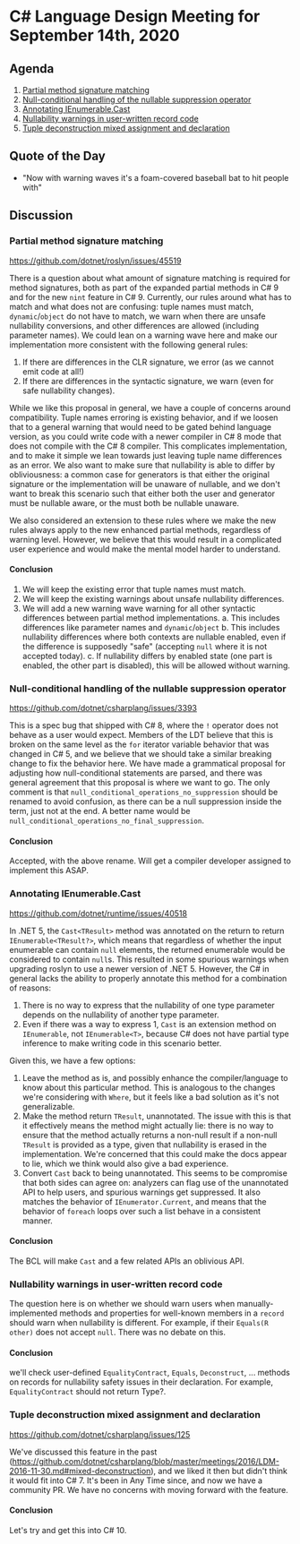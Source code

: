 # C# Language Design Meeting for September 14th, 2020

## Agenda

1. [Partial method signature matching](#partial-method-signature-matching)
2. [Null-conditional handling of the nullable suppression operator](#null-conditional-handling-of-the-nullable-suppression-operator) 
3. [Annotating IEnumerable.Cast](#annotating-ienumerable.cast)
4. [Nullability warnings in user-written record code](#nullability-warnings-in-user-written-record-code)
5. [Tuple deconstruction mixed assignment and declaration](#tuple-deconstruction-mixed-assignment-and-declaration)

## Quote of the Day

- "Now with warning waves it's a foam-covered baseball bat to hit people with"

## Discussion

### Partial method signature matching

https://github.com/dotnet/roslyn/issues/45519

There is a question about what amount of signature matching is required for method signatures, both as part of the expanded partial methods in C# 9
and for the new `nint` feature in C# 9. Currently, our rules around what has to match and what does not are confusing: tuple names must match,
`dynamic`/`object` do not have to match, we warn when there are unsafe nullability conversions, and other differences are allowed (including parameter
names). We could lean on a warning wave here and make our implementation more consistent with the following general rules:

1. If there are differences in the CLR signature, we error (as we cannot emit code at all!)
2. If there are differences in the syntactic signature, we warn (even for safe nullability changes).

While we like this proposal in general, we have a couple of concerns around compatibility. Tuple names erroring is existing behavior, and if we loosen
that to a general warning that would need to be gated behind language version, as you could write code with a newer compiler in C# 8 mode that does not
compile with the C# 8 compiler. This complicates implementation, and to make it simple we lean towards just leaving tuple name differences as an error.
We also want to make sure that nullability is able to differ by obliviousness: a common case for generators is that either the original signature or the
implementation will be unaware of nullable, and we don't want to break this scenario such that either both the user and generator must be nullable aware,
or the must both be nullable unaware.

We also considered an extension to these rules where we make the new rules always apply to the new enhanced partial methods, regardless of warning level.
However, we believe that this would result in a complicated user experience and would make the mental model harder to understand.

#### Conclusion

1. We will keep the existing error that tuple names must match.
2. We will keep the existing warnings about unsafe nullability differences.
3. We will add a new warning wave warning for all other syntactic differences between partial method implementations.
    a. This includes differences like parameter names and `dynamic`/`object`
    b. This includes nullability differences where both contexts are nullable enabled, even if the difference is supposedly "safe" (accepting `null`
       where it is not accepted today).
    c. If nullability differs by enabled state (one part is enabled, the other part is disabled), this will be allowed without warning.

### Null-conditional handling of the nullable suppression operator

https://github.com/dotnet/csharplang/issues/3393

This is a spec bug that shipped with C# 8, where the `!` operator does not behave as a user would expect. Members of the LDT believe that this is broken
on the same level as the `for` iterator variable behavior that was changed in C# 5, and we believe that we should take a similar breaking change to fix
the behavior here. We have made a grammatical proposal for adjusting how null-conditional statements are parsed, and there was general agreement that this
proposal is where we want to go. The only comment is that `null_conditional_operations_no_suppression` should be renamed to avoid confusion, as there can
be a null suppression inside the term, just not at the end. A better name would be `null_conditional_operations_no_final_suppression`.

#### Conclusion

Accepted, with the above rename. Will get a compiler developer assigned to implement this ASAP.

### Annotating IEnumerable.Cast

https://github.com/dotnet/runtime/issues/40518

In .NET 5, the `Cast<TResult>` method was annotated on the return to return `IEnumerable<TResult?>`, which means that regardless of whether the input
enumerable can contain `null` elements, the returned enumerable would be considered to contain `null`s. This resulted in some spurious warnings when
upgrading roslyn to use a newer version of .NET 5. However, the C# in general lacks the ability to properly annotate this method for a combination of
reasons:

1. There is no way to express that the nullability of one type parameter depends on the nullability of another type parameter.
2. Even if there was a way to express 1, `Cast` is an extension method on `IEnumerable`, not `IEnumerable<T>`, because C# does not have partial type
   inference to make writing code in this scenario better.

Given this, we have a few options:

1. Leave the method as is, and possibly enhance the compiler/language to know about this particular method. This is analogous to the changes we're
   considering with `Where`, but it feels like a bad solution as it's not generalizable.
2. Make the method return `TResult`, unannotated. The issue with this is that it effectively means the method might actually lie: there is no way to
   ensure that the method actually returns a non-null result if a non-null `TResult` is provided as a type, given that nullability is erased in the
   implementation. We're concerned that this could make the docs appear to lie, which we think would also give a bad experience.
3. Convert `Cast` back to being unannotated. This seems to be compromise that both sides can agree on: analyzers can flag use of the unannotated API
   to help users, and spurious warnings get suppressed. It also matches the behavior of `IEnumerator.Current`, and means that the behavior of `foreach`
   loops over such a list behave in a consistent manner.

#### Conclusion

The BCL will make `Cast` and a few related APIs an oblivious API.

### Nullability warnings in user-written record code

The question here is on whether we should warn users when manually-implemented methods and properties for well-known members in a `record` should warn
when nullability is different. For example, if their `Equals(R other)` does not accept `null`. There was no debate on this.

#### Conclusion

we'll check user-defined `EqualityContract`, `Equals`, `Deconstruct`, ... methods on records for nullability safety issues in their declaration. For
example, `EqualityContract` should not return Type?.

### Tuple deconstruction mixed assignment and declaration

https://github.com/dotnet/csharplang/issues/125

We've discussed this feature in the past (https://github.com/dotnet/csharplang/blob/master/meetings/2016/LDM-2016-11-30.md#mixed-deconstruction), and
we liked it then but didn't think it would fit into C# 7. It's been in Any Time since, and now we have a community PR. We have no concerns with
moving forward with the feature.

#### Conclusion

Let's try and get this into C# 10.
